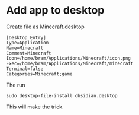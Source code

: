 # Add app to desktop

Create file as Minecraft.desktop

	[Desktop Entry]
	Type=Application
	Name=Minecraft
	Comment=Minecraft
	Icon=/home/bram/Applications/Minecraft/icon.png
	Exec=/home/bram/Applications/Minecraft/minecraft
	Terminal=false
	Categories=Minecraft;game


The run

	sudo desktop-file-install obsidian.desktop

This will make the trick.



